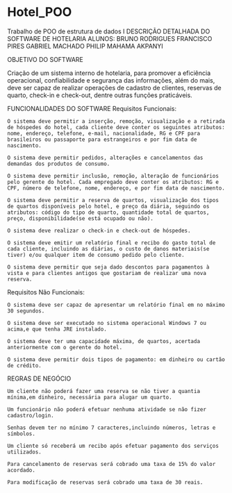 # Hotel_POO
Trabalho de POO de estrutura de dados I
DESCRIÇÃO DETALHADA DO SOFTWARE DE HOTELARIA
ALUNOS: 
BRUNO RODRIGUES
FRANCISCO PIRES
GABRIEL MACHADO
PHILIP MAHAMA AKPANYI
 
OBJETIVO DO SOFTWARE

Criação de um sistema interno de hotelaria, para promover a eficiência operacional, confiabilidade e segurança das informações, além do mais, deve ser capaz de realizar operações de cadastro de clientes, reservas de quarto, check-in e check-out, dentre outras funções praticáveis.


FUNCIONALIDADES DO SOFTWARE
Requisitos Funcionais:

	O sistema deve permitir a inserção, remoção, visualização e a retirada de hóspedes do hotel, cada cliente deve conter os seguintes atributos: nome, endereço, telefone, e-mail, nacionalidade, RG e CPF para brasileiros ou passaporte para estrangeiros e por fim data de nascimento.

	O sistema deve permitir pedidos, alterações e cancelamentos das demandas dos produtos de consumo.

	O sistema deve permitir inclusão, remoção, alteração de funcionários pelo gerente do hotel. Cada empregado deve conter os atributos: RG e CPF, número de telefone, nome, endereço, e por fim data de nascimento.

	O sistema deve permitir a reserva de quartos, visualização dos tipos de quartos disponíveis pelo hotel, e preço da diária, seguindo os atributos: código do tipo de quarto, quantidade total de quartos, preço, disponibilidade(se está ocupado ou não).

	O sistema deve realizar o check-in e check-out de hóspedes. 

	O sistema deve emitir um relatório final e recibo do gasto total de cada cliente, incluindo as diárias, o custo de danos materiais(se tiver) e/ou qualquer item de consumo pedido pelo cliente. 

	O sistema deve permitir que seja dado descontos para pagamentos à vista e para clientes antigos que gostariam de realizar uma nova reserva. 



Requisitos Não Funcionais:

	O sistema deve ser capaz de apresentar um relatório final em no máximo 30 segundos.
  
	O sistema deve ser executado no sistema operacional Windows 7 ou acima,e que tenha JRE instalado.
	
  	O sistema deve ter uma capacidade máxima, de quartos, acertada anteriormente com o gerente do hotel. 
	
  	O sistema deve permitir dois tipos de pagamento: em dinheiro ou cartão de crédito.
	


REGRAS DE NEGÓCIO

	Um cliente não poderá fazer uma reserva se não tiver a quantia mínima,em dinheiro, necessária para alugar um quarto.
	
	Um funcionário não poderá efetuar nenhuma atividade se não fizer cadastro/login.
	
	Senhas devem ter no mínimo 7 caracteres,incluindo números, letras e símbolos.
	
	Um cliente só receberá um recibo após efetuar pagamento dos serviços utilizados.
	
	Para cancelamento de reservas será cobrado uma taxa de 15% do valor acordado.
	
	Para modificação de reservas será cobrado uma taxa de 30 reais.
	
